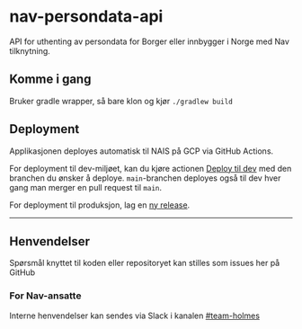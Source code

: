 # nav-persondata-api
API for uthenting av persondata for Borger eller innbygger i Norge med Nav tilknytning.

## Komme i gang
Bruker gradle wrapper, så bare klon og kjør `./gradlew build`

## Deployment

Applikasjonen deployes automatisk til NAIS på GCP via GitHub Actions.

For deployment til dev-miljøet, kan du kjøre actionen [Deploy til dev](https://github.com/navikt/nav-persondata-api/actions/workflows/deploy-to-dev.yml) med den branchen du ønsker å deploye. `main`-branchen deployes også til dev hver gang man merger en pull request til `main`.

For deployment til produksjon, lag en [ny release](https://github.com/navikt/nav-persondata-api/releases/new).

---

## Henvendelser

Spørsmål knyttet til koden eller repositoryet kan stilles som issues her på GitHub

### For Nav-ansatte

Interne henvendelser kan sendes via Slack i kanalen [#team-holmes](https://nav-it.slack.com/archives/C08CZLL2QKE)
